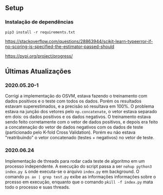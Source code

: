 ## Setup

### Instalação de dependências

```
pip3 install -r requirements.txt
```

https://stackoverflow.com/questions/28863944/scikit-learn-typeerror-if-no-scoring-is-specified-the-estimator-passed-should

https://pypi.org/project/progress/

## Últimas Atualizações

### 2020.05.20-1
Corrigi a implementação do OSVM, estava fazendo o treinamento com dados positivos e o teste com todos os dados. Porém os resultados estavam superestimados, e a precisão só resultava em 100%. O problema estava na junção dos vetores pelo `np.concatenate`, o vetor estava separado em dois: os dados positivos e os dados negativos. O treinamento estava sendo feito corretamente com o vetor de dados positivos, e depois era feito a concatenação do vetor de dados negativos com os dados de teste (particionado pelo K-fold Cross Validation). Porém eu não estava "reatribuindo" o vetor concatenado (testes + negativos) no vetor de teste.

### 2020.06.24
Implementação de threads para rodar cada teste de algoritmo em um processo independente. A execução do script passa a ser `nohup python3 index.py &` onde executa-se o arquivo `index.py` em background. O comando `ps ax | grep test.py` exibe as informações informações sobre o prcesso em execução, enquanto que o comando `pkill -f index.py` mata todo o processo e suas threads.